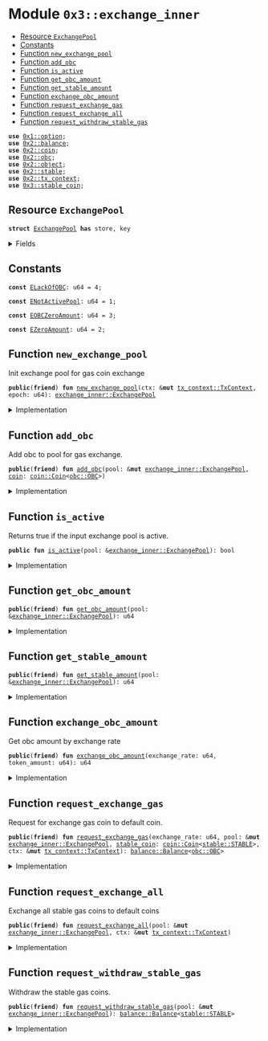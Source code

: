 
<a name="0x3_exchange_inner"></a>

# Module `0x3::exchange_inner`



-  [Resource `ExchangePool`](#0x3_exchange_inner_ExchangePool)
-  [Constants](#@Constants_0)
-  [Function `new_exchange_pool`](#0x3_exchange_inner_new_exchange_pool)
-  [Function `add_obc`](#0x3_exchange_inner_add_obc)
-  [Function `is_active`](#0x3_exchange_inner_is_active)
-  [Function `get_obc_amount`](#0x3_exchange_inner_get_obc_amount)
-  [Function `get_stable_amount`](#0x3_exchange_inner_get_stable_amount)
-  [Function `exchange_obc_amount`](#0x3_exchange_inner_exchange_obc_amount)
-  [Function `request_exchange_gas`](#0x3_exchange_inner_request_exchange_gas)
-  [Function `request_exchange_all`](#0x3_exchange_inner_request_exchange_all)
-  [Function `request_withdraw_stable_gas`](#0x3_exchange_inner_request_withdraw_stable_gas)


<pre><code><b>use</b> <a href="">0x1::option</a>;
<b>use</b> <a href="../../../.././build/Sui/docs/balance.md#0x2_balance">0x2::balance</a>;
<b>use</b> <a href="../../../.././build/Sui/docs/coin.md#0x2_coin">0x2::coin</a>;
<b>use</b> <a href="../../../.././build/Sui/docs/obc.md#0x2_obc">0x2::obc</a>;
<b>use</b> <a href="../../../.././build/Sui/docs/object.md#0x2_object">0x2::object</a>;
<b>use</b> <a href="../../../.././build/Sui/docs/stable.md#0x2_stable">0x2::stable</a>;
<b>use</b> <a href="../../../.././build/Sui/docs/tx_context.md#0x2_tx_context">0x2::tx_context</a>;
<b>use</b> <a href="stable_coin.md#0x3_stable_coin">0x3::stable_coin</a>;
</code></pre>



<a name="0x3_exchange_inner_ExchangePool"></a>

## Resource `ExchangePool`



<pre><code><b>struct</b> <a href="exchange_inner.md#0x3_exchange_inner_ExchangePool">ExchangePool</a> <b>has</b> store, key
</code></pre>



<details>
<summary>Fields</summary>


<dl>
<dt>
<code>id: <a href="../../../.././build/Sui/docs/object.md#0x2_object_UID">object::UID</a></code>
</dt>
<dd>

</dd>
<dt>
<code>activation_epoch: <a href="_Option">option::Option</a>&lt;u64&gt;</code>
</dt>
<dd>
 The epoch at which this pool became active.
 The value is <code>None</code> if the pool is pre-active and <code>Some(&lt;epoch_number&gt;)</code> if active or inactive.
</dd>
<dt>
<code>obc_balance: u64</code>
</dt>
<dd>
 The total number of SUI coins in this pool
</dd>
<dt>
<code>obc_pool: <a href="../../../.././build/Sui/docs/balance.md#0x2_balance_Balance">balance::Balance</a>&lt;<a href="../../../.././build/Sui/docs/obc.md#0x2_obc_OBC">obc::OBC</a>&gt;</code>
</dt>
<dd>
 The epoch stake rewards will be added here at the end of each epoch.
</dd>
<dt>
<code>stable_token_balance: u64</code>
</dt>
<dd>
 Total number of pool stable coins issued by the pool.
</dd>
<dt>
<code>stable_pool: <a href="../../../.././build/Sui/docs/balance.md#0x2_balance_Balance">balance::Balance</a>&lt;<a href="../../../.././build/Sui/docs/stable.md#0x2_stable_STABLE">stable::STABLE</a>&gt;</code>
</dt>
<dd>
 The epoch stable gas coins
</dd>
</dl>


</details>

<a name="@Constants_0"></a>

## Constants


<a name="0x3_exchange_inner_ELackOfOBC"></a>



<pre><code><b>const</b> <a href="exchange_inner.md#0x3_exchange_inner_ELackOfOBC">ELackOfOBC</a>: u64 = 4;
</code></pre>



<a name="0x3_exchange_inner_ENotActivePool"></a>



<pre><code><b>const</b> <a href="exchange_inner.md#0x3_exchange_inner_ENotActivePool">ENotActivePool</a>: u64 = 1;
</code></pre>



<a name="0x3_exchange_inner_EOBCZeroAmount"></a>



<pre><code><b>const</b> <a href="exchange_inner.md#0x3_exchange_inner_EOBCZeroAmount">EOBCZeroAmount</a>: u64 = 3;
</code></pre>



<a name="0x3_exchange_inner_EZeroAmount"></a>



<pre><code><b>const</b> <a href="exchange_inner.md#0x3_exchange_inner_EZeroAmount">EZeroAmount</a>: u64 = 2;
</code></pre>



<a name="0x3_exchange_inner_new_exchange_pool"></a>

## Function `new_exchange_pool`

Init exchange pool for gas coin exchange


<pre><code><b>public</b>(<b>friend</b>) <b>fun</b> <a href="exchange_inner.md#0x3_exchange_inner_new_exchange_pool">new_exchange_pool</a>(ctx: &<b>mut</b> <a href="../../../.././build/Sui/docs/tx_context.md#0x2_tx_context_TxContext">tx_context::TxContext</a>, epoch: u64): <a href="exchange_inner.md#0x3_exchange_inner_ExchangePool">exchange_inner::ExchangePool</a>
</code></pre>



<details>
<summary>Implementation</summary>


<pre><code><b>public</b>(<b>friend</b>) <b>fun</b> <a href="exchange_inner.md#0x3_exchange_inner_new_exchange_pool">new_exchange_pool</a>(ctx: &<b>mut</b> TxContext, epoch: u64) : <a href="exchange_inner.md#0x3_exchange_inner_ExchangePool">ExchangePool</a> {
    <a href="exchange_inner.md#0x3_exchange_inner_ExchangePool">ExchangePool</a> {
        id: <a href="../../../.././build/Sui/docs/object.md#0x2_object_new">object::new</a>(ctx),
        activation_epoch: <a href="_some">option::some</a>(epoch),
        obc_balance: 0,
        obc_pool: <a href="../../../.././build/Sui/docs/balance.md#0x2_balance_zero">balance::zero</a>(),
        stable_token_balance: 0,
        stable_pool: <a href="../../../.././build/Sui/docs/balance.md#0x2_balance_zero">balance::zero</a>&lt;STABLE&gt;(),
    }
}
</code></pre>



</details>

<a name="0x3_exchange_inner_add_obc"></a>

## Function `add_obc`

Add obc to pool for gas exchange.


<pre><code><b>public</b>(<b>friend</b>) <b>fun</b> <a href="exchange_inner.md#0x3_exchange_inner_add_obc">add_obc</a>(pool: &<b>mut</b> <a href="exchange_inner.md#0x3_exchange_inner_ExchangePool">exchange_inner::ExchangePool</a>, <a href="../../../.././build/Sui/docs/coin.md#0x2_coin">coin</a>: <a href="../../../.././build/Sui/docs/coin.md#0x2_coin_Coin">coin::Coin</a>&lt;<a href="../../../.././build/Sui/docs/obc.md#0x2_obc_OBC">obc::OBC</a>&gt;)
</code></pre>



<details>
<summary>Implementation</summary>


<pre><code><b>public</b>(<b>friend</b>) <b>fun</b> <a href="exchange_inner.md#0x3_exchange_inner_add_obc">add_obc</a>(pool: &<b>mut</b> <a href="exchange_inner.md#0x3_exchange_inner_ExchangePool">ExchangePool</a>, <a href="../../../.././build/Sui/docs/coin.md#0x2_coin">coin</a>: Coin&lt;OBC&gt;) {
    <b>let</b> amount = <a href="../../../.././build/Sui/docs/coin.md#0x2_coin_value">coin::value</a>(&<a href="../../../.././build/Sui/docs/coin.md#0x2_coin">coin</a>);
    <b>assert</b>!( amount &gt; 0, <a href="exchange_inner.md#0x3_exchange_inner_EZeroAmount">EZeroAmount</a>);
    pool.obc_balance = pool.obc_balance + amount;
    <b>let</b> <a href="../../../.././build/Sui/docs/balance.md#0x2_balance">balance</a> = <a href="../../../.././build/Sui/docs/coin.md#0x2_coin_into_balance">coin::into_balance</a>(<a href="../../../.././build/Sui/docs/coin.md#0x2_coin">coin</a>);
    <a href="../../../.././build/Sui/docs/balance.md#0x2_balance_join">balance::join</a>(&<b>mut</b> pool.obc_pool, <a href="../../../.././build/Sui/docs/balance.md#0x2_balance">balance</a>);
}
</code></pre>



</details>

<a name="0x3_exchange_inner_is_active"></a>

## Function `is_active`

Returns true if the input exchange pool is active.


<pre><code><b>public</b> <b>fun</b> <a href="exchange_inner.md#0x3_exchange_inner_is_active">is_active</a>(pool: &<a href="exchange_inner.md#0x3_exchange_inner_ExchangePool">exchange_inner::ExchangePool</a>): bool
</code></pre>



<details>
<summary>Implementation</summary>


<pre><code><b>public</b> <b>fun</b> <a href="exchange_inner.md#0x3_exchange_inner_is_active">is_active</a>(pool: &<a href="exchange_inner.md#0x3_exchange_inner_ExchangePool">ExchangePool</a>): bool {
    <a href="_is_some">option::is_some</a>(&pool.activation_epoch)
}
</code></pre>



</details>

<a name="0x3_exchange_inner_get_obc_amount"></a>

## Function `get_obc_amount`



<pre><code><b>public</b>(<b>friend</b>) <b>fun</b> <a href="exchange_inner.md#0x3_exchange_inner_get_obc_amount">get_obc_amount</a>(pool: &<a href="exchange_inner.md#0x3_exchange_inner_ExchangePool">exchange_inner::ExchangePool</a>): u64
</code></pre>



<details>
<summary>Implementation</summary>


<pre><code><b>public</b>(<b>friend</b>) <b>fun</b> <a href="exchange_inner.md#0x3_exchange_inner_get_obc_amount">get_obc_amount</a>(pool: &<a href="exchange_inner.md#0x3_exchange_inner_ExchangePool">ExchangePool</a>): u64 {
    pool.obc_balance
}
</code></pre>



</details>

<a name="0x3_exchange_inner_get_stable_amount"></a>

## Function `get_stable_amount`



<pre><code><b>public</b>(<b>friend</b>) <b>fun</b> <a href="exchange_inner.md#0x3_exchange_inner_get_stable_amount">get_stable_amount</a>(pool: &<a href="exchange_inner.md#0x3_exchange_inner_ExchangePool">exchange_inner::ExchangePool</a>): u64
</code></pre>



<details>
<summary>Implementation</summary>


<pre><code><b>public</b>(<b>friend</b>) <b>fun</b> <a href="exchange_inner.md#0x3_exchange_inner_get_stable_amount">get_stable_amount</a>(pool: &<a href="exchange_inner.md#0x3_exchange_inner_ExchangePool">ExchangePool</a>): u64 {
    pool.stable_token_balance
}
</code></pre>



</details>

<a name="0x3_exchange_inner_exchange_obc_amount"></a>

## Function `exchange_obc_amount`

Get obc amount by exchange rate


<pre><code><b>public</b>(<b>friend</b>) <b>fun</b> <a href="exchange_inner.md#0x3_exchange_inner_exchange_obc_amount">exchange_obc_amount</a>(exchange_rate: u64, token_amount: u64): u64
</code></pre>



<details>
<summary>Implementation</summary>


<pre><code><b>public</b>(<b>friend</b>) <b>fun</b> <a href="exchange_inner.md#0x3_exchange_inner_exchange_obc_amount">exchange_obc_amount</a>(exchange_rate: u64, token_amount: u64): u64 {
    <b>let</b> res = (token_amount <b>as</b> u128) / (exchange_rate <b>as</b> u128);
    (res <b>as</b> u64)
}
</code></pre>



</details>

<a name="0x3_exchange_inner_request_exchange_gas"></a>

## Function `request_exchange_gas`

Request for exchange gas coin to default coin.


<pre><code><b>public</b>(<b>friend</b>) <b>fun</b> <a href="exchange_inner.md#0x3_exchange_inner_request_exchange_gas">request_exchange_gas</a>(exchange_rate: u64, pool: &<b>mut</b> <a href="exchange_inner.md#0x3_exchange_inner_ExchangePool">exchange_inner::ExchangePool</a>, <a href="stable_coin.md#0x3_stable_coin">stable_coin</a>: <a href="../../../.././build/Sui/docs/coin.md#0x2_coin_Coin">coin::Coin</a>&lt;<a href="../../../.././build/Sui/docs/stable.md#0x2_stable_STABLE">stable::STABLE</a>&gt;, ctx: &<b>mut</b> <a href="../../../.././build/Sui/docs/tx_context.md#0x2_tx_context_TxContext">tx_context::TxContext</a>): <a href="../../../.././build/Sui/docs/balance.md#0x2_balance_Balance">balance::Balance</a>&lt;<a href="../../../.././build/Sui/docs/obc.md#0x2_obc_OBC">obc::OBC</a>&gt;
</code></pre>



<details>
<summary>Implementation</summary>


<pre><code><b>public</b>(<b>friend</b>) <b>fun</b> <a href="exchange_inner.md#0x3_exchange_inner_request_exchange_gas">request_exchange_gas</a>(
    exchange_rate: u64,
    pool: &<b>mut</b> <a href="exchange_inner.md#0x3_exchange_inner_ExchangePool">ExchangePool</a>,
    <a href="stable_coin.md#0x3_stable_coin">stable_coin</a>: Coin&lt;STABLE&gt;,
    ctx: &<b>mut</b> TxContext
): Balance&lt;OBC&gt; {
    <b>assert</b>!(<a href="../../../.././build/Sui/docs/coin.md#0x2_coin_value">coin::value</a>(&<a href="stable_coin.md#0x3_stable_coin">stable_coin</a>) &gt; 0, <a href="exchange_inner.md#0x3_exchange_inner_EZeroAmount">EZeroAmount</a>);
    <b>let</b> tok_balance = <a href="../../../.././build/Sui/docs/coin.md#0x2_coin_into_balance">coin::into_balance</a>(<a href="stable_coin.md#0x3_stable_coin">stable_coin</a>);
    <b>let</b> stable_amount = <a href="../../../.././build/Sui/docs/balance.md#0x2_balance_value">balance::value</a>(&tok_balance);
    <b>let</b> obc_amount= <a href="exchange_inner.md#0x3_exchange_inner_exchange_obc_amount">exchange_obc_amount</a>(exchange_rate, stable_amount);
    <b>assert</b>!(obc_amount &gt; 0, <a href="exchange_inner.md#0x3_exchange_inner_EOBCZeroAmount">EOBCZeroAmount</a>);
    <b>assert</b>!(pool.obc_balance &gt; obc_amount, <a href="exchange_inner.md#0x3_exchange_inner_ELackOfOBC">ELackOfOBC</a>);
    <a href="../../../.././build/Sui/docs/balance.md#0x2_balance_join">balance::join</a>(&<b>mut</b> pool.stable_pool, tok_balance);
    <b>let</b> result = <a href="../../../.././build/Sui/docs/coin.md#0x2_coin_take">coin::take</a>(&<b>mut</b> pool.obc_pool, obc_amount, ctx);
    pool.obc_balance = pool.obc_balance - obc_amount;
    pool.stable_token_balance = pool.stable_token_balance + stable_amount;
    <a href="../../../.././build/Sui/docs/coin.md#0x2_coin_into_balance">coin::into_balance</a>(result)
}
</code></pre>



</details>

<a name="0x3_exchange_inner_request_exchange_all"></a>

## Function `request_exchange_all`

Exchange all stable gas coins to default coins


<pre><code><b>public</b>(<b>friend</b>) <b>fun</b> <a href="exchange_inner.md#0x3_exchange_inner_request_exchange_all">request_exchange_all</a>(pool: &<b>mut</b> <a href="exchange_inner.md#0x3_exchange_inner_ExchangePool">exchange_inner::ExchangePool</a>, ctx: &<b>mut</b> <a href="../../../.././build/Sui/docs/tx_context.md#0x2_tx_context_TxContext">tx_context::TxContext</a>)
</code></pre>



<details>
<summary>Implementation</summary>


<pre><code><b>public</b>(<b>friend</b>) <b>fun</b> <a href="exchange_inner.md#0x3_exchange_inner_request_exchange_all">request_exchange_all</a>(
    pool: &<b>mut</b> <a href="exchange_inner.md#0x3_exchange_inner_ExchangePool">ExchangePool</a>,
    ctx: &<b>mut</b> TxContext
) {
    <b>assert</b>!(<a href="exchange_inner.md#0x3_exchange_inner_is_active">is_active</a>(pool), <a href="exchange_inner.md#0x3_exchange_inner_ENotActivePool">ENotActivePool</a>);
    <b>if</b>(pool.stable_token_balance &gt; 0) {
        // call <a href="../../../.././build/Sui/docs/stable.md#0x2_stable">stable</a> swap interface
        // <b>let</b> <a href="../../../.././build/Sui/docs/obc.md#0x2_obc">obc</a> = <a href="stable_coin.md#0x3_stable_coin_request_swap_obc">stable_coin::request_swap_obc</a>&lt;CoinType&gt;(<a href="../../../.././build/Sui/docs/coin.md#0x2_coin_from_balance">coin::from_balance</a>&lt;CoinType&gt;(pool.stable_pool, ctx), ctx);
        <b>let</b> <a href="../../../.././build/Sui/docs/obc.md#0x2_obc">obc</a> = <a href="stable_coin.md#0x3_stable_coin_request_swap_obc">stable_coin::request_swap_obc</a>&lt;STABLE&gt;(<a href="stable_coin.md#0x3_stable_coin_new_dummy">stable_coin::new_dummy</a>&lt;STABLE&gt;(), ctx);
        // store <a href="../../../.././build/Sui/docs/obc.md#0x2_obc">obc</a> <b>to</b> exchange pool
        pool.obc_balance = pool.obc_balance + <a href="../../../.././build/Sui/docs/coin.md#0x2_coin_value">coin::value</a>(&<a href="../../../.././build/Sui/docs/obc.md#0x2_obc">obc</a>);
        <a href="../../../.././build/Sui/docs/balance.md#0x2_balance_join">balance::join</a>(&<b>mut</b> pool.obc_pool, <a href="../../../.././build/Sui/docs/coin.md#0x2_coin_into_balance">coin::into_balance</a>(<a href="../../../.././build/Sui/docs/obc.md#0x2_obc">obc</a>));
        pool.stable_token_balance = 0;
    }
}
</code></pre>



</details>

<a name="0x3_exchange_inner_request_withdraw_stable_gas"></a>

## Function `request_withdraw_stable_gas`

Withdraw the stable gas coins.


<pre><code><b>public</b>(<b>friend</b>) <b>fun</b> <a href="exchange_inner.md#0x3_exchange_inner_request_withdraw_stable_gas">request_withdraw_stable_gas</a>(pool: &<b>mut</b> <a href="exchange_inner.md#0x3_exchange_inner_ExchangePool">exchange_inner::ExchangePool</a>): <a href="../../../.././build/Sui/docs/balance.md#0x2_balance_Balance">balance::Balance</a>&lt;<a href="../../../.././build/Sui/docs/stable.md#0x2_stable_STABLE">stable::STABLE</a>&gt;
</code></pre>



<details>
<summary>Implementation</summary>


<pre><code><b>public</b>(<b>friend</b>) <b>fun</b> <a href="exchange_inner.md#0x3_exchange_inner_request_withdraw_stable_gas">request_withdraw_stable_gas</a>(
    pool: &<b>mut</b> <a href="exchange_inner.md#0x3_exchange_inner_ExchangePool">ExchangePool</a>,
): Balance&lt;STABLE&gt; {
    pool.stable_token_balance = 0;
     <a href="../../../.././build/Sui/docs/balance.md#0x2_balance_withdraw_all">balance::withdraw_all</a>&lt;STABLE&gt;(&<b>mut</b> pool.stable_pool)
}
</code></pre>



</details>
